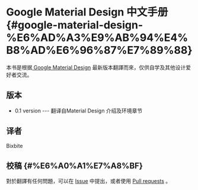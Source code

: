 # Google Material Design 中文手册 {#google-material-design-%E6%AD%A3%E9%AB%94%E4%B8%AD%E6%96%87%E7%89%88}

本书是根据[ Google Material Design](https://material.io/) 最新版本翻譯而來，仅供自学及其他设计爱好者交流。

## 版本

* 0.1 version --- 翻译自Material Design 介绍及环境章节

## 译者

Bixbite

## 校稿 {#%E6%A0%A1%E7%A8%BF}

對於翻譯有任何問題，可以在 [Issue](https://github.com/Wcc723/google_design_translate/issues) 中提出，或者使用 [Pull requests](https://github.com/Wcc723/google_design_translate/pulls) 。

